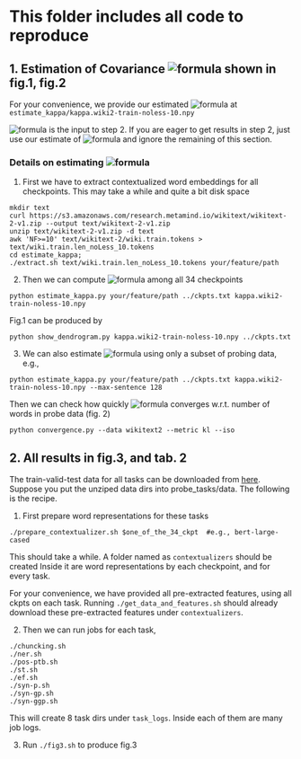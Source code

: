 # This folder includes all code to reproduce

## 1. Estimation of Covariance ![formula](https://render.githubusercontent.com/render/math?math=\kappa) shown in fig.1, fig.2
For your convenience, we provide our estimated ![formula](https://render.githubusercontent.com/render/math?math=\kappa) at `estimate_kappa/kappa.wiki2-train-noless-10.npy`

![formula](https://render.githubusercontent.com/render/math?math=\kappa) is the input to step 2. If you are eager to get results in step 2, just use our estimate of ![formula](https://render.githubusercontent.com/render/math?math=\kappa) and ignore the remaining of this section.

### Details on estimating ![formula](https://render.githubusercontent.com/render/math?math=\kappa)

1) First we have to extract contextualized word embeddings for all checkpoints. 
This may take a while and quite a bit disk space
```
mkdir text
curl https://s3.amazonaws.com/research.metamind.io/wikitext/wikitext-2-v1.zip --output text/wikitext-2-v1.zip
unzip text/wikitext-2-v1.zip -d text
awk 'NF>=10' text/wikitext-2/wiki.train.tokens > text/wiki.train.len_noLess_10.tokens
cd estimate_kappa;
./extract.sh text/wiki.train.len_noLess_10.tokens your/feature/path
```

2) Then we can compute ![formula](https://render.githubusercontent.com/render/math?math=\kappa) among all 34 checkpoints
```
python estimate_kappa.py your/feature/path ../ckpts.txt kappa.wiki2-train-noless-10.npy
```
Fig.1 can be produced by
```
python show_dendrogram.py kappa.wiki2-train-noless-10.npy ../ckpts.txt
```

3) We can also estimate ![formula](https://render.githubusercontent.com/render/math?math=\kappa) using only a subset of probing data, e.g.,
```
python estimate_kappa.py your/feature/path ../ckpts.txt kappa.wiki2-train-noless-10.npy --max-sentence 128
```
Then we can check how quickly ![formula](https://render.githubusercontent.com/render/math?math=\kappa) converges w.r.t. number of words in probe data (fig. 2)
```
python convergence.py --data wikitext2 --metric kl --iso
```
    
## 2. All results in fig.3, and tab. 2
The train-valid-test data for all tasks can be downloaded from [here](https://drive.google.com/file/d/1uI581M_CqGDJhuSG9JXe-4tT-CwscJw9/view?usp=sharing).
Suppose you put the unziped data dirs into probe_tasks/data. The following is the recipe.

1) First prepare word representations for these tasks
```
./prepare_contextualizer.sh $one_of_the_34_ckpt  #e.g., bert-large-cased
```
This should take a while. A folder named as `contextualizers` should be created
Inside it are word representations by each checkpoint, and for every task. 

For your convenience, we have provided all pre-extracted features, using all ckpts on each task. Running `./get_data_and_features.sh` should already download these pre-extracted features under `contextualizers`.

2) Then we can run jobs for each task,
 ```
 ./chuncking.sh
 ./ner.sh
 ./pos-ptb.sh
 ./st.sh
 ./ef.sh
 ./syn-p.sh
 ./syn-gp.sh
 ./syn-ggp.sh
 ```   
This will create 8 task dirs under `task_logs`. Inside each of them are many job logs.

3) Run `./fig3.sh` to produce fig.3
